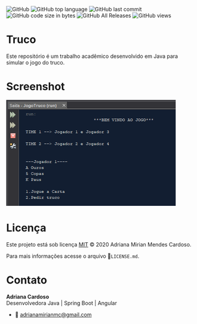 ![GitHub](https://img.shields.io/github/license/AdrianaMendes/truco.svg?color=Blue&label=License&style=flat-square) ![GitHub top language](https://img.shields.io/github/languages/top/AdrianaMendes/truco.svg?color=Blue&style=flat-square) ![GitHub last commit](https://img.shields.io/github/last-commit/AdrianaMendes/truco.svg?color=Blue&label=Last%20Commit&style=flat-square) ![GitHub code size in bytes](https://img.shields.io/github/languages/code-size/AdrianaMendes/truco.svg?color=Blue&label=Code%20Size&style=flat-square) ![GitHub All Releases](https://img.shields.io/github/downloads/AdrianaMendes/truco/total.svg?color=Blue&label=Downloads&style=flat-square) ![GitHub views](https://img.shields.io/github/search/AdrianaMendes/truco/truco.svg?color=Blue&label=Views&style=flat-square)

# Truco

Este repositório é um trabalho acadêmico desenvolvido em Java para simular o jogo do truco.

# Screenshot

![Início](img/inicio.png)

# Licença

Este projeto está sob licença [MIT](https://choosealicense.com/licenses/mit/) © 2020 Adriana Mirian Mendes Cardoso. 

Para mais informações acesse o arquivo :scroll:`LICENSE.md`.

# Contato

**Adriana Cardoso**  
Desenvolvedora Java | Spring Boot | Angular 
- 📧 adrianamirianmc@gmail.com
